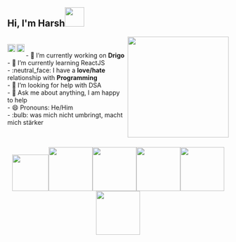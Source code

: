 <h2>Hi, I'm Harsh<img src="https://images.squarespace-cdn.com/content/v1/54079863e4b04f2a4fe900ae/1523659737494-DUC6BLY9XIWMX6C9KOY9/ke17ZwdGBToddI8pDm48kMRyhYDgPk9y7GMUxyVGe-RZw-zPPgdn4jUwVcJE1ZvWQUxwkmyExglNqGp0IvTJZUJFbgE-7XRK3dMEBRBhUpwTwB56mAbIEM_RUDN84nGD26V9tGS1fakwqU_DMvMf560VQnogxNVZCWt6cFAuyuY/panda.gif?format=1500w" height="44" /></h2>	 <img align='right' src="https://i2.wp.com/allhtaccess.info/wp-content/uploads/2018/03/programming.gif?fit=1281%2C716&ssl=1" width="230" />
<br />
<a href='https://www.linkedin.com/in/harshsbais/'><img align='left' alt="linkedin" src="https://raw.githubusercontent.com/rahul-jha98/rahul-jha98/561d474902b59c7429ec22bb73e225696c27b202/assets/linkedin.svg" height='18px'/></a>
<a href='https://twitter.com/harshsbais/'><img align='left' alt="twitter" src="https://raw.githubusercontent.com/rahul-jha98/rahul-jha98/561d474902b59c7429ec22bb73e225696c27b202/assets/twitter.svg" height='18px'/></a>
<br />
 - 🔭 I’m currently working on <b>Drigo</b> <br/>
 - 🌱 I’m currently learning ReactJS <br/>		 
- :neutral_face: I have a <b>love/hate</b> relationship with <b>Programming</b> <br/>
- 🤔 I’m looking for help with DSA <br/>
- 💬 Ask me about anything, I am happy to help <br/>
- 😄 Pronouns: He/Him <br/>
- :bulb: was mich nicht umbringt, macht mich stärker
<br />
<br />
<br />
<p align="center">
 <img src="https://media.giphy.com/media/UQJlZ2OcaCA2RLfGiZ/giphy.gif" width="83"><img src="https://media3.giphy.com/media/ln7z2eWriiQAllfVcn/200w.webp" width="100"><img src="https://i.giphy.com/media/LMt9638dO8dftAjtco/200.webp" width="100"><img src="https://i.giphy.com/media/eNAsjO55tPbgaor7ma/200w.webp" width="100"><img src="https://i.giphy.com/media/KzJkzjggfGN5Py6nkT/200.webp" width="100"><img src="https://i.giphy.com/media/IdyAQJVN2kVPNUrojM/200.webp" width="100"><br><br>
</p>

